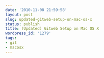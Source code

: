 ```yaml
---
date: '2010-11-08 21:59:58'
layout: post
slug: updated-gitweb-setup-on-mac-os-x
status: publish
title: (Updated) Gitweb Setup on Mac OS X
wordpress_id: '1279'
tags:
- git
- macosx
---
```


